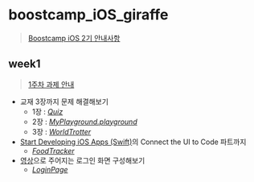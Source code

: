 # boostcamp_iOS_giraffe
> [Boostcamp iOS 2기 안내사항](https://github.com/connect-boostcamp/iOS_Notice)

## week1
> [1주차 과제 안내](https://github.com/connect-boostcamp/iOS_Notice/blob/master/assignment/week_01.md)
+ 교재 3장까지 문제 해결해보기
   + 1장 : [*Quiz*](https://github.com/LimSunghun/boostcamp_iOS_giraffe/tree/master/week1/Quiz)
   + 2장 : [*MyPlayground.playground*](https://github.com/LimSunghun/boostcamp_iOS_giraffe/tree/master/week1/MyPlayground.playground)
   + 3장 : [*WorldTrotter*](https://github.com/LimSunghun/boostcamp_iOS_giraffe/tree/master/week1/WorldTrotter)
+ [Start Developing iOS Apps (Swift)](https://developer.apple.com/library/content/referencelibrary/GettingStarted/DevelopiOSAppsSwift/index.html)의 Connect the UI to Code 파트까지
   + [*FoodTracker*](https://github.com/LimSunghun/boostcamp_iOS_giraffe/tree/master/week1/FoodTracker)
+ [영상](https://github.com/connect-boostcamp/iOS_Notice/blob/master/assignment/video/login_view.mov)으로 주어지는 로그인 화면 구성해보기
   + [*LoginPage*](https://github.com/LimSunghun/boostcamp_iOS_giraffe/tree/master/week1/Login)
